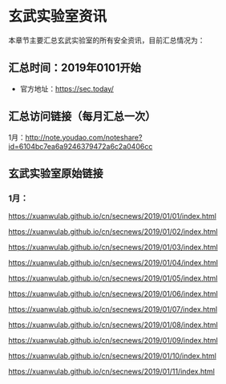 # 玄武实验室资讯
本章节主要汇总玄武实验室的所有安全资讯，目前汇总情况为：

## 汇总时间：2019年0101开始

- 官方地址：https://sec.today/

## 汇总访问链接（每月汇总一次）

1月：http://note.youdao.com/noteshare?id=6104bc7ea6a9246379472a6c2a0406cc

## 玄武实验室原始链接

### 1月：

https://xuanwulab.github.io/cn/secnews/2019/01/01/index.html

https://xuanwulab.github.io/cn/secnews/2019/01/02/index.html

https://xuanwulab.github.io/cn/secnews/2019/01/03/index.html

https://xuanwulab.github.io/cn/secnews/2019/01/04/index.html

https://xuanwulab.github.io/cn/secnews/2019/01/05/index.html

https://xuanwulab.github.io/cn/secnews/2019/01/06/index.html

https://xuanwulab.github.io/cn/secnews/2019/01/07/index.html

https://xuanwulab.github.io/cn/secnews/2019/01/08/index.html

https://xuanwulab.github.io/cn/secnews/2019/01/09/index.html

https://xuanwulab.github.io/cn/secnews/2019/01/10/index.html

https://xuanwulab.github.io/cn/secnews/2019/01/11/index.html


